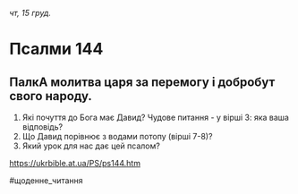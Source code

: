 
_чт, 15 груд._

# Псалми 144

## ПалкА молитва царя за перемогу і добробут свого народу.
1. Які почуття до Бога має Давид? Чудове питання - у вірші 3: яка ваша відповідь?
2. Що Давид порівнює з водами потопу (вірші 7-8)?
3. Який урок для нас дає цей псалом?

https://ukrbible.at.ua/PS/ps144.htm

#щоденне_читання
